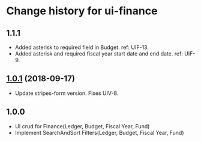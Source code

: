 # Change history for ui-finance

## 1.1.1
* Added asterisk to required field in Budget. ref: UIF-13.
* Added asterisk and required fiscal year start date and end date. ref: UIF-9.

## [1.0.1](https://github.com/folio-org/ui-vendors/tree/v1.0.1) (2018-09-17)
* Update stripes-form version. Fixes UIV-8.

## 1.0.0
* UI crud for Finance(Ledger, Budget, Fiscal Year, Fund)
* Implement SearchAndSort Filters(Ledger, Budget, Fiscal Year, Fund)